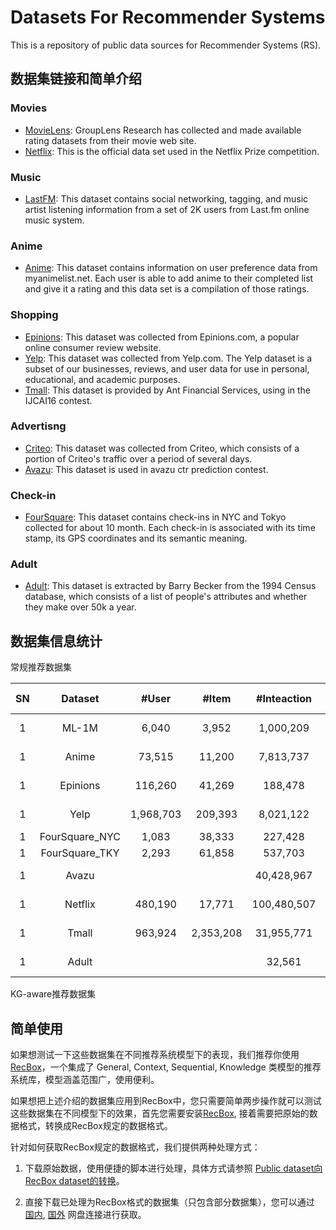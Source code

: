 # Datasets For Recommender Systems

This is a repository of public data sources for Recommender Systems (RS). 

## 数据集链接和简单介绍

### Movies
- [MovieLens](https://grouplens.org/datasets/movielens/): GroupLens Research has collected and made available rating datasets from their movie web site.
- [Netflix](https://www.kaggle.com/netflix-inc/netflix-prize-data): This is the official data set used in the Netflix Prize competition.

### Music
- [LastFM](https://grouplens.org/datasets/hetrec-2011/): This dataset contains social networking, tagging, and music artist listening information from a set of 2K users from Last.fm online music system.

### Anime
- [Anime](https://www.kaggle.com/CooperUnion/anime-recommendations-database): This dataset contains information on user preference data from myanimelist.net. Each user is able to add anime to their completed list and give it a rating and this data set is a compilation of those ratings.

### Shopping
- [Epinions](https://cseweb.ucsd.edu/~jmcauley/datasets.html#social_data): This dataset was collected from Epinions.com, a popular online consumer review website.
- [Yelp](https://www.yelp.com/dataset): This dataset was collected from Yelp.com. The Yelp dataset is a subset of our businesses, reviews, and user data for use in personal, educational, and academic purposes.
- [Tmall](https://tianchi.aliyun.com/dataset/dataDetail?dataId=53): This dataset is provided by Ant Financial Services, using in the IJCAI16 contest.

### Advertisng

* [Criteo](https://www.kaggle.com/c/criteo-display-ad-challenge/data): This dataset was collected from Criteo, which consists of a portion of Criteo's traffic over a period of several days.
* [Avazu](https://www.kaggle.com/c/avazu-ctr-prediction/data): This dataset is used in avazu ctr prediction contest.

### Check-in

* [FourSquare](kaggle.com/chetanism/foursquare-nyc-and-tokyo-checkin-dataset): This dataset contains check-ins in NYC and Tokyo collected for about 10 month. Each check-in is associated with its time stamp, its GPS coordinates and its semantic meaning.

### Adult

* [Adult](http://archive.ics.uci.edu/ml/datasets/Adult): This dataset is extracted by Barry Becker from the 1994 Census database, which consists of a list of people's attributes and whether they make over 50k a year.




## 数据集信息统计

常规推荐数据集


   SN |Dataset|#User|#Item|#Inteaction|Sparsity|Interaction Type|TimeStamp|User Context| Item Context|Interaction Context| Reference (Paper/Competition/Website) |
|:---:|:----: |:---:|:---:|:--------:| :----: | :------------: |  :--------: |:--------: | :----------: | :---------------: | :---------------------------------:|
| 1   |ML-1M  |6,040|3,952|1,000,209|95.81%  |Rating <br> [1-5]  |    √      |    √     |        √     |                   |                                     |
| 1   |Anime  |73,515|11,200|7,813,737|99.05%  |Rating <br> [-1, 1-10]  |          |         |        √     |                   |                                |
| 1   |Epinions  |116,260|41,269|188,478|99.99%  |Rating <br> [1-5]  |    √      |         |             |      √             |                                  |
| 1   |Yelp  |1,968,703|209,393|8,021,122|99.99%  |Rating <br> [1-5]  |    √      |    √   |      √      |      √             |                                  |
| 1   |FourSquare_NYC  |1,083|38,333|227,428|99.45%  |Click  |    √      |       |      √      |                   |                                             |
| 1   |FourSquare_TKY  |2,293|61,858|537,703|99.62%  |Click  |    √      |       |      √      |                   |                                             |
| 1   |Avazu  |     |    |40,428,967|        |Click <br> [0, 1]  |    √      |       |            |      √             |                                         |
| 1   |Netflix  |480,190|17,771|100,480,507|98.99%  |Rating <br> [1-5]  |    √      |       |            |                   |                                   |
| 1   |Tmall  |963,924|2,353,208|31,955,771|99.99%  |Click or Buy <br> [0, 1]  |    √      |       |            |      √             |                           |
| 1   |Adult  |     |    |32,561|        |income>=50k <br> [0, 1]  |          |       |            |                   |                                         |


KG-aware推荐数据集




## 简单使用
如果想测试一下这些数据集在不同推荐系统模型下的表现，我们推荐你使用 [RecBox](https://github.com/RUCAIBox/RecBox)，一个集成了 
General, Context, Sequential, Knowledge 类模型的推荐系统库，模型涵盖范围广，使用便利。

如果想把上述介绍的数据集应用到RecBox中，您只需要简单两步操作就可以测试这些数据集在不同模型下的效果，首先您需要安装[RecBox](https://github.com/RUCAIBox/RecBox),
接着需要把原始的数据格式，转换成RecBox规定的数据格式。

针对如何获取RecBox规定的数据格式，我们提供两种处理方式：
1. 下载原始数据，使用便捷的脚本进行处理，具体方式请参照 [Public dataset向RecBox dataset的转换](https://github.com/RUCAIBox/RecommenderSystems-Datasets/tree/master/Preprocessing)。

2. 直接下载已处理为RecBox格式的数据集（只包含部分数据集），您可以通过 [国内](), [国外]() 网盘连接进行获取。
